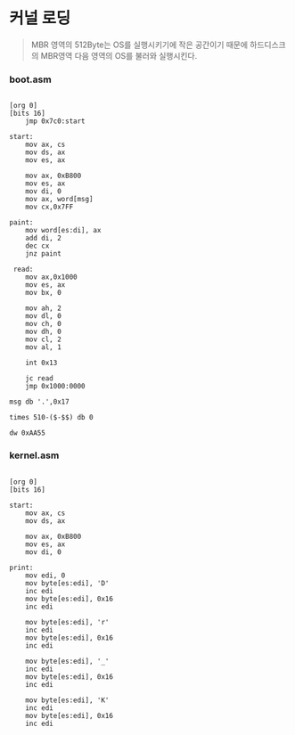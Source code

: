 # 커널 로딩
> MBR 영역의 512Byte는 OS를 실행시키기에 작은 공간이기 때문에 하드디스크의 MBR영역 다음 영역의 OS를 불러와 실행시킨다.


### boot.asm
<pre><code>
[org 0]
[bits 16]
    jmp 0x7c0:start

start:
    mov ax, cs
    mov ds, ax
    mov es, ax
    
    mov ax, 0xB800
    mov es, ax
    mov di, 0
    mov ax, word[msg]
    mov cx,0x7FF

paint:
    mov word[es:di], ax
    add di, 2
    dec cx
    jnz paint

 read:
    mov ax,0x1000
    mov es, ax
    mov bx, 0

    mov ah, 2
    mov dl, 0
    mov ch, 0
    mov dh, 0
    mov cl, 2
    mov al, 1

    int 0x13

    jc read
    jmp 0x1000:0000

msg db '.',0x17

times 510-($-$$) db 0

dw 0xAA55
</code></pre>


### kernel.asm
<pre><code>
[org 0]
[bits 16]

start:
    mov ax, cs
    mov ds, ax

    mov ax, 0xB800
    mov es, ax
    mov di, 0

print:
    mov edi, 0
    mov byte[es:edi], 'D'
    inc edi
    mov byte[es:edi], 0x16
    inc edi
    
    mov byte[es:edi], 'r'
    inc edi
    mov byte[es:edi], 0x16
    inc edi
    
    mov byte[es:edi], '_'
    inc edi
    mov byte[es:edi], 0x16
    inc edi
    
    mov byte[es:edi], 'K'
    inc edi
    mov byte[es:edi], 0x16
    inc edi
</code></pre>